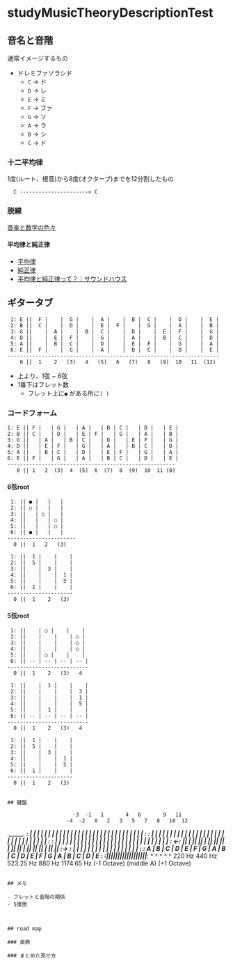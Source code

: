 # studyMusicTheoryDescriptionTest

## 音名と音階

通常イメージするもの

- ドレミファソラシド
  - `C` -> ド
  - `D` -> レ
  - `E` -> ミ
  - `F` -> ファ
  - `G` -> ソ
  - `A` -> ラ
  - `B` -> シ
  - `C` -> ド

### 十二平均律

1度(ルート、根音)から8度(オクターブ)までを12分割したもの

```
  C ----------------------> C
```

### 脱線

[音楽と数学の色々](https://gakuen.gifu-net.ed.jp/~contents/museum/music/page52_0.html#MUS_INDEX)

#### 平均律と純正律

- [平均律](https://ja.m.wikipedia.org/wiki/平均律)
- [純正律](https://ja.m.wikipedia.org/wiki/純正律)
- [平均律と純正律って？｜サウンドハウス](https://www.soundhouse.co.jp/contents/staff-blog/index?post=499)

## ギタータブ

```
 1: E ||  F |    |  G |    |  A |    |  B |  C |    |  D |    |  E |
 2: B ||  C |    |  D |    |  E |  F |    |  G |    |  A |    |  B |
 3: G ||    |  A |    |  B |  C |    |  D |    |  E |  F |    |  G |
 4: D ||    |  E |  F |    |  G |    |  A |    |  B |  C |    |  D |
 5: A ||    |  B |  C |    |  D |    |  E |  F |    |  G |    |  A |
 6: E ||  F |    |  G |    |  A |    |  B |  C |    |  D |    |  E |
--------------------------------------------------------------------
    0 ||  1    2   (3)   4   (5)   6   (7)   8   (9)  10   11  (12)

```

- 上より、1弦 ~ 6弦
- 1番下はフレット数
  - フレット上に`●` がある所に`( )`

### コードフォーム

```
1: E || F |   | G |   | A |   | B | C |   | D |   | E |
2: B || C |   | D |   | E | F |   | G |   | A |   | B |
3: G ||   | A |   | B | C |   | D |   | E | F |   | G |
4: D ||   | E | F |   | G |   | A |   | B | C |   | D |
5: A ||   | B | C |   | D |   | E | F |   | G |   | A |
6: E || F |   | G |   | A |   | B | C |   | D |   | E |
------------------------------------------------------
   0 || 1   2  (3)  4  (5)  6  (7)  8  (9)  10  11 (0)

```

#### 6弦root

```
 1: || ● |   |   |
 2: || ○ |   |   |
 3: ||   | ○ |   |
 4: ||   |   | ○ |
 5: ||   |   | ○ |
 6: || ● |   |   |
----------------------
  0 ||  1   2   (3)

```





```
 1: ||  1 |    |    |
 2: ||  5 |    |    |
 3: ||    |  3 |    |
 4: ||    |    |  1 |
 5: ||    |    |  5 |
 6: ||  1 |    |    |
---------------------
  0 ||  1    2   (3)

```



#### 5弦root

```
 1: ||    | ○ |    |    |
 2: ||    |    |    | ○ |
 3: ||    |    |    | ○ |
 4: ||    |    |    | ○ |
 5: ||    | ○ |    |    |
 6: || -- | -- | -- | -- |
--------------------------
  0 ||  1    2   (3)   4

```


```
 1: ||    |  1 |    |    |
 2: ||    |    |    |  3 |
 3: ||    |    |    |  1 |
 4: ||    |    |    |  5 |
 5: ||    |  1 |    |    |
 6: || -- | -- | -- | -- |
--------------------------
  0 ||  1    2   (3)   4

```




```
 1: ||  1 |    |    |
 2: ||  5 |    |    |
 3: ||    |  3 |    |
 4: ||    |    |  1 |
 5: ||    |    |  5 |
 6: ||  1 |    |    |
---------------------
  0 ||  1    2   (3)

```








```

## 鍵盤

```
                         -3  -1   1       4   6       9   11
                       -4  -2   0   2   3   5   7   8   10  12
  .___________________________________________________________________________.
  :  | |  |  | | | |  |  | | | | | |  |  | | | |  |  | | | | | |  |  | | | |  :
  :  | |  |  | | | |  |  | | | | | |  |  | | | |  |  | | | | | |  |  | | | |  :
  :  | |  |  | | | |  |  | | | | | |  |  | | | |  |  | | | | | |  |  | | | |  :
<-:  |_|  |  |_| |_|  |  |_| |_| |_|  |  |_| |_|  |  |_| |_| |_|  |  |_| |_|  :->
  :   |   |   |   |   |   |   |   |   |   |   |   |   |   |   |   |   |   |   :
  : A | B | C | D | E | F | G | A | B | C | D | E | F | G | A | B | C | D | E :
  :___|___|___|___|___|___|___|___|___|___|___|___|___|___|___|___|___|___|___:
    ^                           ^           ^               ^           ^
  220 Hz                      440 Hz      523.25 Hz       880 Hz     1174.65 Hz
(-1 Octave)                 (middle A)                 (+1 Octave)

```

## メモ

- フレットと音階の関係
- 5度圏



## road map

### 楽典

### まとめた見せ方
